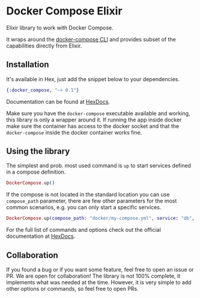 # Docker Compose Elixir

Elixir library to work with Docker Compose.

It wraps around the [docker-compose CLI](https://github.com/docker/compose-cli) and provides subset
of the capabilities directly from Elixir.

## Installation

It's available in Hex, just add the snippet below to your dependencies.

```elixir
{:docker_compose, "~> 0.1"}
```

Documentation can be found at [HexDocs](https://hexdocs.pm/docker_compose).

Make sure you have the `docker-compose` executable available and working, this library is only a
wrapper around it. If running the app inside docker make sure the container has access to the docker
socket and that the `docker-compose` inside the docker container works fine.

## Using the library

The simplest and prob. most used command is `up` to start services defined in a compose definition.

```elixir
DockerCompose.up()
```

If the compose is not located in the standard location you can use `compose_path` parameter, there
are few other parameters for the most common scenarios, e.g. you can only start a specific services.

```elixir
DockerCompose.up(compose_path: "docker/my-compose.yml", service: "db", service: "kafka")
```

For the full list of commands and options check out the official documentation at
[HexDocs](https://hexdocs.pm/docker_compose_cli).

## Collaboration

If you found a bug or if you want some feature, feel free to open an issue or PR. We are open for
collaboration! The library is not 100% complete, it implements what was needed at the time. However,
it is very simple to add other options or commands, so feel free to open PRs.


